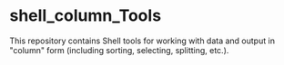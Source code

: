 # shell_column_Tools
This repository contains Shell tools for working with data and output in "column" form (including sorting, selecting, splitting, etc.).
